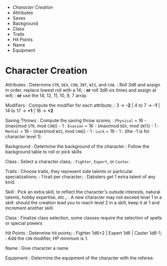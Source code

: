 
<!-- .margin.compass -->
* _Character Creation_
* Attributes
* Saves
* Background
* Class
* Traits
* Hit Points
* Name
* Equipment


# Character Creation

Attributes
: Determine `STR`, `DEX`, `CON`, `INT`, `WIS`, and `CHA`.
: Roll 3d6 and assign in order, replace lowest roll with a 14;
: **or** roll 3d6 six times and assign at will;
: **or** use the 14, 12, 11, 10, 9, 7 array.

Modifiers
: Compute the modifier for each attribute;
: 3 → **-2** | 4 to 7 → **-1** | 14 to 17 → **+1** | 18 → **+2**

Saving Throws
: Compute the saving throw scores;
: `Physical` = 16 - (max(mod `STR`, mod `CON`)) - 1
: `Evasion` = 16 - (max(mod `DEX`, mod `INT`)) - 1
: `Mental` = 16 - (max(mod `WIS`, mod `CHA`)) - 1
: `Luck` = 16 - 1
: (the -1 is for character level 1).

Background
: Determine the background of the character
: Follow the background table to roll or pick skills

Class
: Select a character class;
: `Fighter`, `Expert`, or `Caster`.

Traits
: Choose traits, they represent side talents or particular specializations;
: 1 trait per character;
: Dabsters get 1 extra talent of any kind.

Skill
: Pick an extra skill, to reflect the character's outside interests, natural talents, hobby expertise, etc.;
: A new character may not exceed level 1 in a skill: should the creation lead you to reach level 2 in a skill, keep it at 1 and increment another skill.

Class
: Finalize class selection, some classes require the selection of spells or special powers

Hit Points
: Determine hit points;
: Fighter 1d6+2 | Expert 1d6 | Caster 1d6-1;
: Add the `CON` modifier, HP minimum is 1.

Name
: Give character a name

Equipment
: Determine the equipment of the character with the referee.

